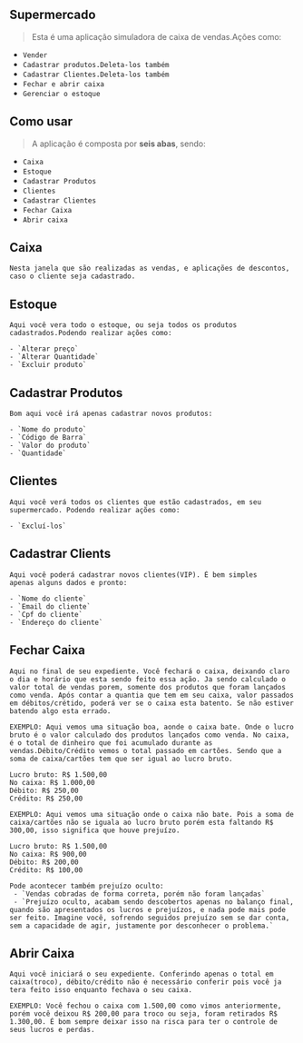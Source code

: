 ## Supermercado

> Esta é uma aplicação simuladora de caixa de vendas.Ações como:

- `Vender`
- `Cadastrar produtos.Deleta-los também`
- `Cadastrar Clientes.Deleta-los também`
- `Fechar e abrir caixa`
- `Gerenciar o estoque`

## Como usar

>A aplicação é composta por **seis abas**, sendo:
- `Caixa`
- `Estoque`
- `Cadastrar Produtos`
- `Clientes`
- `Cadastrar Clientes`
- `Fechar Caixa`
- `Abrir caixa`

## Caixa

    Nesta janela que são realizadas as vendas, e aplicações de descontos, caso o cliente seja cadastrado.

## Estoque

    Aqui você vera todo o estoque, ou seja todos os produtos cadastrados.Podendo realizar ações como:
    
    - `Alterar preço`
    - `Alterar Quantidade`
    - `Excluir produto`

## Cadastrar Produtos

    Bom aqui você irá apenas cadastrar novos produtos:

    - `Nome do produto`
    - `Código de Barra`
    - `Valor do produto`
    - `Quantidade`

## Clientes

    Aqui você verá todos os clientes que estão cadastrados, em seu supermercado. Podendo realizar ações como:

    - `Excluí-los`
  
## Cadastrar Clients

    Aqui você poderá cadastrar novos clientes(VIP). É bem simples
    apenas alguns dados e pronto:

    - `Nome do cliente`
    - `Email do cliente`
    - `Cpf do cliente`
    - `Endereço do cliente`

## Fechar Caixa

    Aqui no final de seu expediente. Você fechará o caixa, deixando claro o dia e horário que esta sendo feito essa ação. Ja sendo calculado o valor total de vendas porem, somente dos produtos que foram lançados como venda. Após contar a quantia que tem em seu caixa, valor passados em débitos/crétido, poderá ver se o caixa esta batento. Se não estiver batendo algo esta errado.

    EXEMPLO: Aqui vemos uma situação boa, aonde o caixa bate. Onde o lucro bruto é o valor calculado dos produtos lançados como venda. No caixa, é o total de dinheiro que foi acumulado durante as vendas.Débito/Crédito vemos o total passado em cartões. Sendo que a soma de caixa/cartões tem que ser igual ao lucro bruto.

    Lucro bruto: R$ 1.500,00 
    No caixa: R$ 1.000,00
    Débito: R$ 250,00
    Crédito: R$ 250,00

    EXEMPLO: Aqui vemos uma situação onde o caixa não bate. Pois a soma de caixa/cartões não se iguala ao lucro bruto porém esta faltando R$ 300,00, isso significa que houve prejuízo.

    Lucro bruto: R$ 1.500,00 
    No caixa: R$ 900,00
    Débito: R$ 200,00
    Crédito: R$ 100,00

    Pode acontecer também prejuízo oculto:
     - `Vendas cobradas de forma correta, porém não foram lançadas`
     - `Prejuízo oculto, acabam sendo descobertos apenas no balanço final, quando são apresentados os lucros e prejuízos, e nada pode mais pode ser feito. Imagine você, sofrendo seguidos prejuízo sem se dar conta, sem a capacidade de agir, justamente por desconhecer o problema.`

## Abrir Caixa
    
    Aqui você iniciará o seu expediente. Conferindo apenas o total em caixa(troco), débito/crédito não é necessário conferir pois você ja tera feito isso enquanto fechava o seu caixa.

    EXEMPLO: Você fechou o caixa com 1.500,00 como vimos anteriormente, porém você deixou R$ 200,00 para troco ou seja, foram retirados R$ 1.300,00. É bom sempre deixar isso na risca para ter o controle de seus lucros e perdas.

    